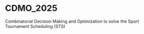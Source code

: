 # CDMO_2025
Combinatorial Decision Making and Optimization to solve the Sport Tournament Scheduling (STS)
